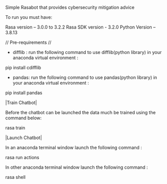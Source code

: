 Simple Rasabot that provides cybersecurity mitigation advice

To run you must have: 

Rasa version – 3.0.0 to 3.2.2 
Rasa SDK version -  3.2.0 
Python Version – 3.8.13 

// Pre-requirements //

- difflib : run the following command to use difflib(python library) in your anaconda virtual environment : 

pip install cdifflib 

- pandas: run the following command to use pandas(python library) in your anaconda virtual environment :

pip install pandas

|Train Chatbot|

Before the chatbot can be launched the data much be trained using the command below: 

rasa train

|Launch Chatbot| 

In an anaconda terminal window launch the following command : 

rasa run actions 

In other anaconda terminal window launch the following command : 

rasa shell 
